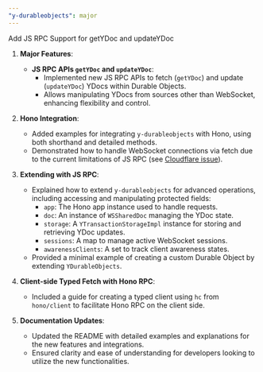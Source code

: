 ```yaml
---
"y-durableobjects": major
---
```


Add JS RPC Support for getYDoc and updateYDoc

1. **Major Features**:

   - **JS RPC APIs `getYDoc` and `updateYDoc`**:
     - Implemented new JS RPC APIs to fetch (`getYDoc`) and update (`updateYDoc`) YDocs within Durable Objects.
     - Allows manipulating YDocs from sources other than WebSocket, enhancing flexibility and control.

2. **Hono Integration**:

   - Added examples for integrating `y-durableobjects` with Hono, using both shorthand and detailed methods.
   - Demonstrated how to handle WebSocket connections via fetch due to the current limitations of JS RPC (see [Cloudflare issue](https://github.com/cloudflare/workerd/issues/2319)).

3. **Extending with JS RPC**:

   - Explained how to extend `y-durableobjects` for advanced operations, including accessing and manipulating protected fields:
     - `app`: The Hono app instance used to handle requests.
     - `doc`: An instance of `WSSharedDoc` managing the YDoc state.
     - `storage`: A `YTransactionStorageImpl` instance for storing and retrieving YDoc updates.
     - `sessions`: A map to manage active WebSocket sessions.
     - `awarenessClients`: A set to track client awareness states.
   - Provided a minimal example of creating a custom Durable Object by extending `YDurableObjects`.

4. **Client-side Typed Fetch with Hono RPC**:

   - Included a guide for creating a typed client using `hc` from `hono/client` to facilitate Hono RPC on the client side.

5. **Documentation Updates**:
   - Updated the README with detailed examples and explanations for the new features and integrations.
   - Ensured clarity and ease of understanding for developers looking to utilize the new functionalities.
